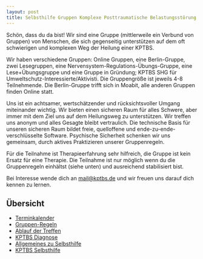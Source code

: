 ```yaml
---
layout: post
title: Selbsthilfe Gruppen Komplexe Posttraumatische Belastungsstörung
---
```


Schön, dass du da bist! Wir sind eine Gruppe (mittlerweile ein Verbund von Gruppen) von Menschen, die sich gegenseitig unterstützen auf dem oft schwierigen und komplexen Weg der Heilung einer KPTBS. 

Wir haben verschiedene Gruppen: Online Gruppen, eine Berlin-Gruppe, zwei Lesegruppen, eine Nervensystem-Regulations-Übungs-Gruppe, eine Lese+Übungsgruppe und eine Gruppe in Gründung; KPTBS SHG für Umweltschutz-Interessierte/Aktivisti. Die Gruppengröße ist jeweils 4-8 Teilnehmende. Die Berlin-Gruppe trifft sich in Moabit, alle anderen Gruppen finden Online statt.

Uns ist ein achtsamer, wertschätzender und rücksichtsvoller Umgang miteinander wichtig. Wir bieten einen sicheren Raum für alles Schwere, aber immer mit dem Ziel uns auf dem Heilungsweg zu unterstützen. Wir treffen uns anonym und alles Gesagte bleibt vertraulich. Die technische Basis für unseren sicheren Raum bildet freie, quelloffene und ende-zu-ende-verschlüsselte Software. Psychische Sicherheit schenken wir uns gemeinsam, durch aktives Praktizieren unserer Gruppenregeln.  

Für die Teilnahme ist Therapieerfahrung sehr hilfreich, die Gruppe ist kein Ersatz für eine Therapie. Die Teilnahme ist nur möglich wenn du die Gruppenregeln einhältst (siehe unten) und ausreichend stabilisiert bist.

Bei Interesse wende dich an <a href="mailto:mail@kptbs.de">mail@kptbs.de</a> und wir freuen uns darauf dich kennen zu lernen.

## Übersicht
* [Terminkalender](#terminkalender)
* [Gruppen-Regeln](#gruppen-regeln)
* [Ablauf der Treffen](#ablauf-der-treffen)
* [KPTBS Diagnose](#kptbs-diagnose)
* [Allgemeines zu Selbsthilfe](#allgemeines-zu-selbsthilfe)
* [KPTBS Selbsthilfe](#kptbs-selbsthilfe)
